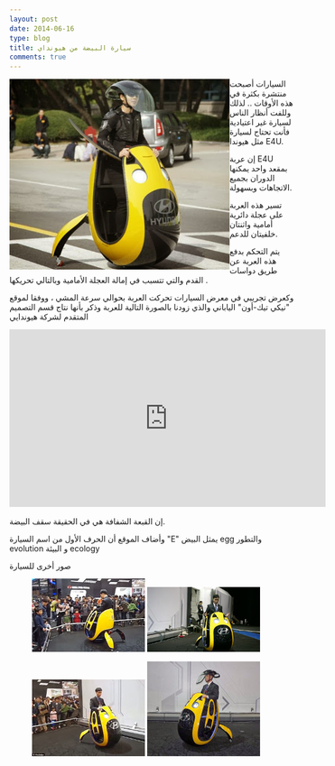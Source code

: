 ```yaml
---
layout: post
date: 2014-06-16
type: blog
title: سيارة البيضة من هيونداي
comments: true
---
```



<img alt="سيارة البيضة من هيونداي" src="/assets/hyundai-e4u-idea.jpg" style="float: left;" />

السيارات أصبحت منتشرة بكثرة في هذه الأوقات .. لذلك وللفت أنظار الناس لسيارة غير اعتيادية فأنت تحتاج لسيارة مثل هيوندا E4U.

إن عربة E4U بمقعد واحد يمكنها الدوران بجميع الاتجاهات وبسهولة.

تسير هذه العربة على عجلة دائرية أمامية واثنتان خلفيتان للدعم.


يتم التحكم بدفع هذه العربة عن طريق دواسات القدم والتي تتسبب في إمالة العجلة الأمامية وبالتالي تحريكها .

 وكعرض تجريبي في معرض السيارات تحركت العربة بحوالي سرعة المشي ، ووفقا لموقع "نيكي تيك-أون" الياباني والذي زودنا بالصورة التالية للعربة وذكر بأنها نتاج قسم التصميم المتقدم لشركة هيوندايي

<center><iframe width="560" height="315" src="https://www.youtube.com/embed/JvykS988XWw" frameborder="0" allowfullscreen></iframe></center>

إن القبعة الشفافة هي في الحقيقة سقف البيضة.

وأضاف الموقع أن الحرف الأول من اسم السيارة "E" يمثل البيض egg والتطور evolution و البيئة ecology

صور أخرى للسيارة


<figure class="half">
    <a href="/assets/egg-car.jpg"><img src="/assets/egg-car-th.jpg"></a>
    <a href="/assets/egg-car2.jpg"><img src="/assets/egg-car2-th.jpg"></a>
</figure>
<figure class="half">
    <a href="/assets/egg-car-3.jpg"><img src="/assets/egg-car-3-th.jpg"></a>
    <a href="/assets/egg-car-4.jpg"><img src="/assets/egg-car-4-th.jpg"></a>
</figure>






